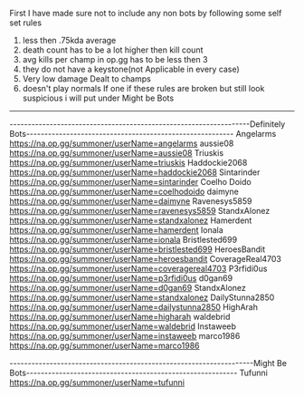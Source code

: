 First I have made sure not to include any non bots by following some self set rules
1. less then .75kda average
2. death count has to be a lot higher then kill count
3. avg kills per champ in op.gg has to be less then 3
4. they do not have a keystone(not Applicable in every case)
5. Very low damage Dealt to champs
6. doesn't play normals
If one if these rules are broken but still look suspicious i will put under Might be Bots
------------------------------------------------------------------------------------------------------------------------------------------
------------------------------------------------------------------Definitely Bots---------------------------------------------------------
Angelarms			https://na.op.gg/summoner/userName=angelarms
aussie08			https://na.op.gg/summoner/userName=aussie08
Triuskis			https://na.op.gg/summoner/userName=triuskis
Haddockie2068		https://na.op.gg/summoner/userName=haddockie2068
Sintarinder			https://na.op.gg/summoner/userName=sintarinder
Coelho Doido		https://na.op.gg/summoner/userName=coelhodoido
daimyne				https://na.op.gg/summoner/userName=daimyne
Ravenesys5859		https://na.op.gg/summoner/userName=ravenesys5859
StandxAlonez		https://na.op.gg/summoner/userName=standxalonez
Hamerdent			https://na.op.gg/summoner/userName=hamerdent
Ionala				https://na.op.gg/summoner/userName=ionala
Bristlested699		https://na.op.gg/summoner/userName=bristlested699
HeroesBandit		https://na.op.gg/summoner/userName=heroesbandit
CoverageReal4703	https://na.op.gg/summoner/userName=coveragereal4703
P3rfidi0us			https://na.op.gg/summoner/userName=p3rfidi0us
d0gan69 			https://na.op.gg/summoner/userName=d0gan69
StandxAlonez 		https://na.op.gg/summoner/userName=standxalonez
DailyStunna2850 	https://na.op.gg/summoner/userName=dailystunna2850
HighArah 			https://na.op.gg/summoner/userName=higharah
waldebrid 			https://na.op.gg/summoner/userName=waldebrid
Instaweeb 			https://na.op.gg/summoner/userName=instaweeb
marco1986 			https://na.op.gg/summoner/userName=marco1986

-------------------------------------------------------------------Might Be Bots----------------------------------------------------------
Tufunni 		https://na.op.gg/summoner/userName=tufunni
